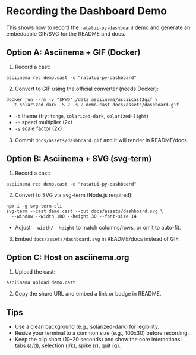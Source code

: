 # Recording the Dashboard Demo

This shows how to record the `ratatui-py-dashboard` demo and generate an embeddable GIF/SVG for the README and docs.

## Option A: Asciinema + GIF (Docker)

1) Record a cast:

```
asciinema rec demo.cast -c "ratatui-py-dashboard"
```

2) Convert to GIF using the official converter (needs Docker):

```
docker run --rm -v "$PWD":/data asciinema/asciicast2gif \
  -t solarized-dark -S 2 -s 2 demo.cast docs/assets/dashboard.gif
```

- `-t` theme (try: `tango`, `solarized-dark`, `solarized-light`)
- `-S` speed multiplier (2x)
- `-s` scale factor (2x)

3) Commit `docs/assets/dashboard.gif` and it will render in README/docs.

## Option B: Asciinema + SVG (svg-term)

1) Record a cast:

```
asciinema rec demo.cast -c "ratatui-py-dashboard"
```

2) Convert to SVG via svg-term (Node.js required):

```
npm i -g svg-term-cli
svg-term --cast demo.cast --out docs/assets/dashboard.svg \
  --window --width 100 --height 30 --font-size 14
```

- Adjust `--width/--height` to match columns/rows, or omit to auto-fit.

3) Embed `docs/assets/dashboard.svg` in README/docs instead of GIF.

## Option C: Host on asciinema.org

1) Upload the cast:

```
asciinema upload demo.cast
```

2) Copy the share URL and embed a link or badge in README.

## Tips

- Use a clean background (e.g., solarized-dark) for legibility.
- Resize your terminal to a common size (e.g., 100x30) before recording.
- Keep the clip short (10–20 seconds) and show the core interactions: tabs (a/d), selection (j/k), spike (r), quit (q).

